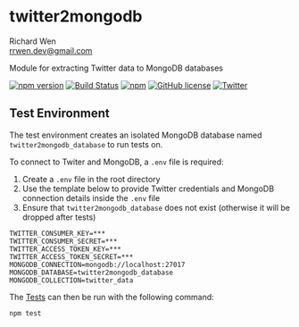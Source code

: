 # twitter2mongodb

Richard Wen  
rrwen.dev@gmail.com  

Module for extracting Twitter data to MongoDB databases

[![npm version](https://badge.fury.io/js/twitter2mongodb.svg)](https://badge.fury.io/js/twitter2mongodb)
[![Build Status](https://travis-ci.org/rrwen/twitter2mongodb.svg?branch=master)](https://travis-ci.org/rrwen/twitter2mongodb)
[![npm](https://img.shields.io/npm/dt/twitter2mongodb.svg)](https://www.npmjs.com/package/twitter2mongodb)
[![GitHub license](https://img.shields.io/github/license/rrwen/twitter2mongodb.svg)](https://github.com/rrwen/twitter2mongodb/blob/master/LICENSE)
[![Twitter](https://img.shields.io/twitter/url/https/github.com/rrwen/twitter2mongodb.svg?style=social)](https://twitter.com/intent/tweet?text=Module%20for%20extracting%20Twitter%20data%20to%20MongoDB%20databases:%20https%3A%2F%2Fgithub.com%2Frrwen%2Ftwitter2mongodb%20%23nodejs%20%23npm)

## Test Environment

The test environment creates an isolated MongoDB database named `twitter2mongodb_database` to run tests on.

To connect to Twiter and MongoDB, a `.env` file is required:

1. Create a `.env` file in the root directory
2. Use the template below to provide Twitter credentials and MongoDB connection details inside the `.env` file
3. Ensure that `twitter2mongodb_database` does not exist (otherwise it will be dropped after tests)

```
TWITTER_CONSUMER_KEY=***
TWITTER_CONSUMER_SECRET=***
TWITTER_ACCESS_TOKEN_KEY=***
TWITTER_ACCESS_TOKEN_SECRET=***
MONGODB_CONNECTION=mongodb://localhost:27017
MONGODB_DATABASE=twitter2mongodb_database
MONGODB_COLLECTION=twitter_data
```

The [Tests](../README.md#tests) can then be run with the following command:

```
npm test
```

